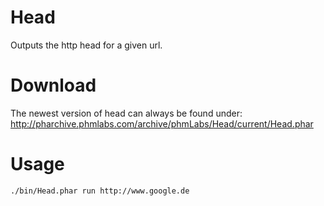 # Head
Outputs the http head for a given url.

# Download
The newest version of head can always be found under: http://pharchive.phmlabs.com/archive/phmLabs/Head/current/Head.phar

# Usage
```
./bin/Head.phar run http://www.google.de
```

